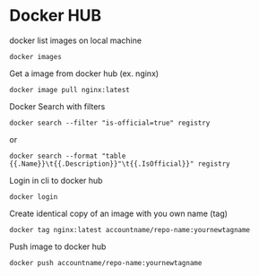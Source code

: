 # Docker HUB
docker list images on local machine
```
docker images
```
Get a image from docker hub (ex. nginx)
```
docker image pull nginx:latest
```
Docker Search with filters
```
docker search --filter "is-official=true" registry
```
or
```
docker search --format "table {{.Name}}\t{{.Description}}"\t{{.IsOfficial}}" registry
```
Login in cli to docker hub
```
docker login
```
Create identical copy of an image with you own name (tag) 
```
docker tag nginx:latest accountname/repo-name:yournewtagname
```
Push image to docker hub
```
docker push accountname/repo-name:yournewtagname
```